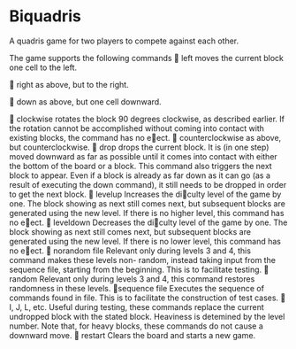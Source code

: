 # Biquadris
A quadris game for two players to compete against each other.

The game supports the following commands
 left moves the current block one cell to the left. 

 right as above, but to the right.

 down as above, but one cell downward.

 clockwise rotates the block 90 degrees clockwise, as described earlier. If the rotation cannot
be accomplished without coming into contact with existing blocks, the command has no eect.
 counterclockwise as above, but counterclockwise.
 drop drops the current block. It is (in one step) moved downward as far as possible until
it comes into contact with either the bottom of the board or a block. This command also
triggers the next block to appear. Even if a block is already as far down as it can go (as a
result of executing the down command), it still needs to be dropped in order to get the next
block.
 levelup Increases the diculty level of the game by one. The block showing as next still
comes next, but subsequent blocks are generated using the new level. If there is no higher
level, this command has no eect.
 leveldown Decreases the diculty level of the game by one. The block showing as next still
comes next, but subsequent blocks are generated using the new level. If there is no lower
level, this command has no eect.
 norandom file Relevant only during levels 3 and 4, this command makes these levels non-
random, instead taking input from the sequence file, starting from the beginning. This is
to facilitate testing.
 random Relevant only during levels 3 and 4, this command restores randomness in these levels.
 sequence file Executes the sequence of commands found in file. This is to facilitate the
construction of test cases.
 I, J, L, etc. Useful during testing, these commands replace the current undropped block with
the stated block. Heaviness is detemined by the level number. Note that, for heavy blocks,
these commands do not cause a downward move.
 restart Clears the board and starts a new game.
